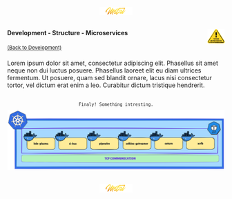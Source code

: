 <div align="center">
   <img src="../../../.media/asset/badge/asset_badge_project_backgroundless.png" width="15%" height="auto"/>
</div>

##
<img src="../../../.media/asset/helper/asset_helper_wip.png" align="right" width="8%" height="auto"/>

<!---
#####################################################
# Development - Structure - Microservices
#####################################################
--->  
####  Development - Structure - Microservices
<sup>[(Back to Development)](../../../README.md#table-of-contents-4)</sup>
<br>

Lorem ipsum dolor sit amet, consectetur adipiscing elit. Phasellus sit amet neque non dui luctus posuere. Phasellus laoreet elit eu diam ultrices fermentum. Ut posuere, quam sed blandit ornare, lacus nisi consectetur tortor, vel dictum erat enim a leo. Curabitur dictum tristique hendrerit.

##

<div align="center">
<sup><code>Finaly! Something intresting.</code></sup>
<br>   
<img src="../../../.media/development/structure/microservices/development_structure_microservices_preview.png" width="800" height="auto"/>  
</div>

##

<div align="center">
   <img src="../../../.media/asset/badge/asset_badge_project_backgroundless.png" width="15%" height="auto"/>
</div>
